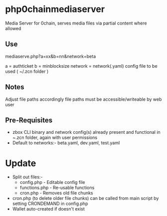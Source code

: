 # php0chainmediaserver
Media Server for 0chain, serves media files via partial content where allowed

## Use
  mediaserve.php?a=xx&b=nn&network=beta

a = authticket
b = minblocksize
network = network(.yaml) config file to be used ( ~/.zcn folder )

## Notes
  Adjust file paths accordingly
  file paths must be accessible/writeable by web user
  
## Pre-Requisites
* zbox CLI binary and network config(s) already present and functional in ~.zcn folder, again with user permissions
* Default to networks:- beta.yaml, dev.yaml, test.yaml

# Update

* Split out files:-
  * config.php - Editable config file
  * functions.php - Re-usable functions
  * cron.php - Removes old file chunks
* cron.php (to delete older file chunks) can be called from main script by setting CRONDEMAND in config.php
* Wallet auto-created if doesn't exist
